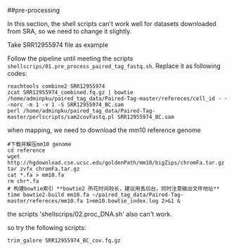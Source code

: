 ##pre-processing

In this section, the shell scripts can't work well for datasets downloaded from SRA, so we need to change it slightly.

Take SRR12955974 file as example

Follow the pipeline until meeting the scripts `shellscrips/01.pre_process_paired_tag_fastq.sh`. Replace it as following codes:

```
reachtools combine2 SRR12955974
zcat SRR12955974_combined.fq.gz | bowtie /home/adminpku/paired_tag_data/Paired-Tag-master/refereces/cell_id - --norc -m 1 -v 1 -S SRR12955974_BC.sam
perl /home/adminpku/paired_tag_data/Paired-Tag-master/perlscripts/sam2covFastq.pl SRR12955974_BC.sam
```

when mapping, we need to download the mm10 reference genome

```
#下载并解压mm10 genome
cd reference
wget http://hgdownload.cse.ucsc.edu/goldenPath/mm10/bigZips/chromFa.tar.gz
tar zvfx chromFa.tar.gz
cat *.fa > mm10.fa
rm chr*.fa
# 构建bowtie索引 **bowtie2 所花时间较长，建议用丢后台，同时注意输出文件地址**
time bowtie2-build mm10.fa ~/paired_tag_data/Paired-Tag-master/refereces/mm10.fa 1>mm10.bowtie_index.log 2>&1 &
```

the scripts 'shellscrips/02.proc_DNA.sh' also can't work.

so try the following scripts:
```
trim_galore SRR12955974_BC_cov.fq.gz



